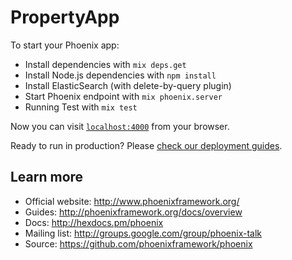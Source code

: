 # PropertyApp

To start your Phoenix app:

  * Install dependencies with `mix deps.get`
  * Install Node.js dependencies with `npm install`
  * Install ElasticSearch (with delete-by-query plugin)
  * Start Phoenix endpoint with `mix phoenix.server`
  * Running Test with `mix test`

Now you can visit [`localhost:4000`](http://localhost:4000) from your browser.

Ready to run in production? Please [check our deployment guides](http://www.phoenixframework.org/docs/deployment).

## Learn more

  * Official website: http://www.phoenixframework.org/
  * Guides: http://phoenixframework.org/docs/overview
  * Docs: http://hexdocs.pm/phoenix
  * Mailing list: http://groups.google.com/group/phoenix-talk
  * Source: https://github.com/phoenixframework/phoenix
